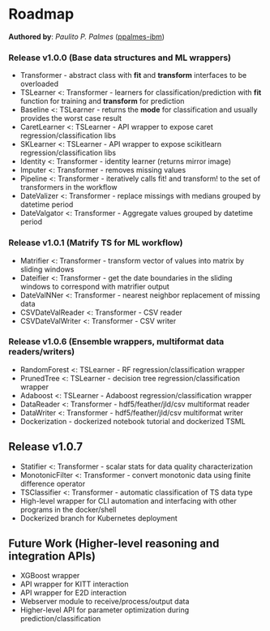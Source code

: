 # Roadmap
__Authored by__: _Paulito P. Palmes_ ([ppalmes-ibm](https://github.com/ppalmes))

### Release v1.0.0 (Base data structures and ML wrappers)
- Transformer - abstract class with __fit__ and __transform__ interfaces to be overloaded
- TSLearner <: Transformer - learners for classification/prediction with __fit__ function for training and __transform__ for prediction
- Baseline <: TSLearner - returns the __mode__ for classification and usually provides the worst case result
- CaretLearner <: TSLearner - API wrapper to expose caret regression/classification libs
- SKLearner <: TSLearner - API wrapper to expose scikitlearn regression/classification libs
- Identity <: Transformer - identity learner (returns mirror image)
- Imputer <: Transformer - removes missing values
- Pipeline <: Transformer - iteratively calls fit! and transform! to the set of transformers in the workflow
- DateValizer <: Transformer - replace missings with medians grouped by datetime period
- DateValgator <: Transformer - Aggregate values grouped by datetime period

### Release v1.0.1 (Matrify TS for ML workflow)
- Matrifier <: Transformer - transform vector of values into matrix by sliding windows
- Dateifier <: Transformer - get the date boundaries in the sliding windows to correspond with matrifier output
- DateValNNer <: Transformer - nearest neighbor replacement of missing data
- CSVDateValReader <: Transformer - CSV reader
- CSVDateValWriter <: Transformer - CSV writer

### Release v1.0.6 (Ensemble wrappers, multiformat data readers/writers)
- RandomForest <: TSLearner - RF regression/classification wrapper
- PrunedTree <: TSLearner - decision tree regression/classification wrapper
- Adaboost <: TSLearner - Adaboost regression/classification wrapper
- DataReader <: Transformer - hdf5/feather/jld/csv multiformat reader
- DataWriter <: Transformer - hdf5/feather/jld/csv multiformat writer
- Dockerization - dockerized notebook tutorial and dockerized TSML

## Release v1.0.7
- Statifier <: Transformer - scalar stats for data quality characterization
- MonotonicFilter <: Transformer - convert monotonic data using finite difference operator
- TSClassifier <: Transformer - automatic classification of TS data type
- High-level wrapper for CLI automation and interfacing with other programs in the docker/shell
- Dockerized branch for Kubernetes deployment

## Future Work (Higher-level reasoning and integration APIs)
- XGBoost wrapper
- API wrapper for KITT interaction
- API wrapper for E2D interaction
- Webserver module to receive/process/output data
- Higher-level API for parameter optimization during prediction/classification
